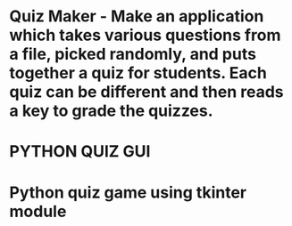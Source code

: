 # Quiz Maker - Make an application which takes various questions from a file, picked randomly, and puts together a quiz for students. Each quiz can be different and then reads a key to grade the quizzes.

# PYTHON QUIZ GUI

# Python quiz game using tkinter module
